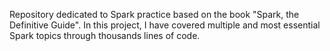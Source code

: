 Repository dedicated to Spark practice based on the book "Spark, the Definitive Guide".
In this project, I have covered multiple and most essential Spark topics through thousands lines of code.
